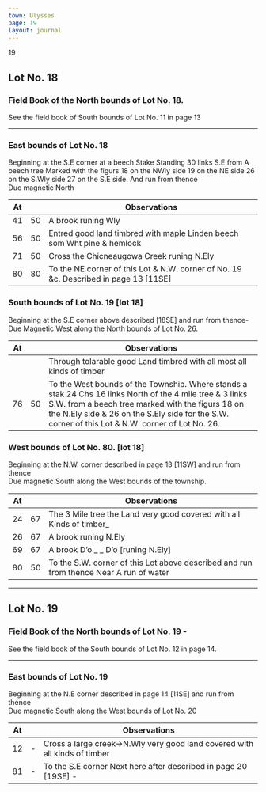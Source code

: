 ```yaml
---
town: Ulysses
page: 19
layout: journal
---
```


19

## Lot No. 18

### Field Book of the North bounds of Lot No. 18.

See the field book of South bounds of Lot No. 11 in page 13

---

### East bounds of Lot No. 18

Beginning at the S.E corner at a beech Stake Standing 30 links S.E from
A beech tree Marked with the figurs 18 on the NWly side 19 on the NE side
26 on the S.Wly side 27 on the S.E side. And run from thence \
Due magnetic North

| At |    | Observations |
| -- | -- | ------------ |
| 41 | 50 | A brook runing Wly
| 56 | 50 | Entred good land timbred with maple Linden beech som Wht pine & hemlock
| 71 | 50 | Cross the Chicneaugowa Creek runing N.Ely
| 80 | 80 | To the NE corner of this Lot & N.W. corner of No. 19 &c. Described in page 13 [11SE]

### South bounds of Lot No. 19 [lot 18]

Beginning at the S.E corner above described [18SE]  and run from thence- \
Due Magnetic West along the North bounds of Lot No. 26.

| At |    | Observations |
| -- | -- | ------------ |
| | | Through tolarable good Land timbred with all most all kinds of timber
| 76 | 50 | To the West bounds of the Township. Where stands a stak 24 Chs 16 links North of the 4 mile tree & 3 links S.W. from a beech tree marked with the figurs 18 on the N.Ely side & 26 on the S.Ely side for the S.W. corner of this Lot & N.W. corner of Lot No. 26.

### West bounds of Lot No. 80. [lot 18]

Beginning at the N.W. corner described in page 13 [11SW] and run from thence \
Due magnetic South along the West bounds of the township.

| At |    | Observations |
| -- | -- | ------------ |
| 24 | 67 | The 3 Mile tree the Land very good covered with all Kinds of timber_
| 26 | 67 | A brook runing N.Ely
| 69 | 67 | A brook D’o _ _ D’o [runing N.Ely]
| 80 | 50 | To the S.W. corner of this Lot above described and run from thence Near A run of water

---

## Lot No. 19

### Field Book of the North bounds of Lot No. 19 -

See the field book of the South bounds of Lot No. 12 in page 14.

---

### East bounds of Lot No. 19

Beginning at the N.E corner described in page 14 [11SE] and run from thence \
Due magnetic South along the West bounds of Lot No. 20

| At |    | Observations |
| -- | -- | ------------ |
| 12 | - | Cross a large creek→N.Wly very good land covered with all kinds of timber
| 81 | - | To the S.E corner Next here after described in page 20 [19SE] -

